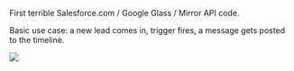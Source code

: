 First terrible Salesforce.com / Google Glass / Mirror API code.

Basic use case: a new lead comes in, trigger fires, a message gets posted to the timeline.

![](https://raw.github.com/ReidCarlberg/LAB_Google_Glass_Integration/master/img/radioactivecats.png)

